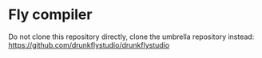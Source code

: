
Fly compiler
============

Do not clone this repository directly, clone the umbrella repository instead:<br>
https://github.com/drunkflystudio/drunkflystudio
